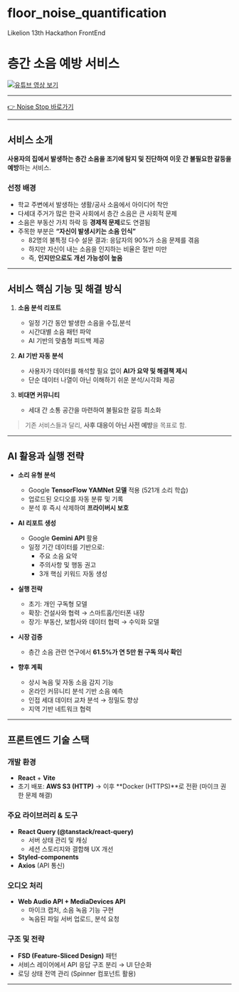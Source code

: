 # floor_noise_quantification
Likelion 13th Hackathon FrontEnd

# 층간 소음 예방 서비스

[![유튜브 영상 보기](https://img.youtube.com/vi/QR-kVcqfi9U/0.jpg)](https://www.youtube.com/watch?v=QR-kVcqfi9U)


---

[👉 Noise Stop 바로가기](https://noise-stop.o-r.kr/main)

---

## 서비스 소개
**사용자의 집에서 발생하는 층간 소음을 조기에 탐지 및 진단하여 이웃 간 불필요한 갈등을 예방**하는 서비스.  

### 선정 배경
- 학교 주변에서 발생하는 생활/공사 소음에서 아이디어 착안  
- 다세대 주거가 많은 한국 사회에서 층간 소음은 큰 사회적 문제  
- 소음은 부동산 가치 하락 등 **경제적 문제**로도 연결됨  
- 주목한 부분은 **“자신이 발생시키는 소음 인식”**  
  - 82명의 불특정 다수 설문 결과: 응답자의 90%가 소음 문제를 겪음  
  - 하지만 자신이 내는 소음을 인지하는 비율은 절반 미만  
  - 즉, **인지만으로도 개선 가능성이 높음**

---

## 서비스 핵심 기능 및 해결 방식
1. **소음 분석 리포트**  
   - 일정 기간 동안 발생한 소음을 수집,분석  
   - 시간대별 소음 패턴 파악  
   - AI 기반의 맞춤형 피드백 제공  

2. **AI 기반 자동 분석**  
   - 사용자가 데이터를 해석할 필요 없이 **AI가 요약 및 해결책 제시**  
   - 단순 데이터 나열이 아닌 이해하기 쉬운 분석/시각화 제공  

3. **비대면 커뮤니티**  
   - 세대 간 소통 공간을 마련하여 불필요한 갈등 최소화  

> 기존 서비스들과 달리,  **사후 대응이 아닌 사전 예방**을 목표로 함.

---

## AI 활용과 실행 전략
- **소리 유형 분석**  
  - Google **TensorFlow YAMNet 모델** 적용 (521개 소리 학습)  
  - 업로드된 오디오를 자동 분류 및 기록 
  - 분석 후 즉시 삭제하여 **프라이버시 보호**

- **AI 리포트 생성**  
  - Google **Gemini API** 활용  
  - 일정 기간 데이터를 기반으로:  
    - 주요 소음 요약  
    - 주의사항 및 행동 권고  
    - 3개 핵심 키워드 자동 생성  

- **실행 전략**  
  - 초기: 개인 구독형 모델  
  - 확장: 건설사와 협력 → 스마트홈/인터폰 내장  
  - 장기: 부동산, 보험사와 데이터 협력 → 수익화 모델  

- **시장 검증**  
  - 층간 소음 관련 연구에서 **61.5%가 연 5만 원 구독 의사 확인**

- **향후 계획**  
  - 상시 녹음 및 자동 소음 감지 기능  
  - 온라인 커뮤니티 분석 기반 소음 예측  
  - 인접 세대 데이터 교차 분석 → 정밀도 향상  
  - 지역 기반 네트워크 협력

---

## 프론트엔드 기술 스택
### 개발 환경
- **React** + **Vite**  
- 초기 배포: **AWS S3 (HTTP)** → 이후 **Docker (HTTPS)**로 전환 (마이크 권한 문제 해결)

### 주요 라이브러리 & 도구
- **React Query (@tanstack/react-query)**  
  - 서버 상태 관리 및 캐싱  
  - 세션 스토리지와 결합해 UX 개선  
- **Styled-components**  
- **Axios** (API 통신)

### 오디오 처리
- **Web Audio API + MediaDevices API**  
  - 마이크 캡처, 소음 녹음 기능 구현  
  - 녹음된 파일 서버 업로드, 분석 요청

### 구조 및 전략
- **FSD (Feature-Sliced Design)** 패턴   
- 서비스 레이어에서 API 응답 구조 분리 → UI 단순화  
- 로딩 상태 전역 관리 (Spinner 컴포넌트 활용)

---

